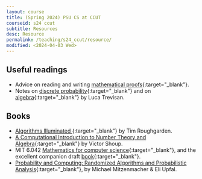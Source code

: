 ```yaml
---
layout: course
title: (Spring 2024) PSU CS at CCUT
courseid: s24 ccut
subtitle: Resources
desc: Resource
permalink: /teaching/s24_ccut/resource/
modified: <2024-04-03 Wed> 
---
```


## Useful readings

*  Advice on reading and writing [mathematical
   proofs](http://www.math.ucsd.edu/~ebender/Supplements/proofs.html){:target="_blank"}.
* Notes on [discrete probability](http://theory.stanford.edu/~trevisan/cs276/notesprob.pdf){:target="_blank"}
  and on [algebra](http://theory.stanford.edu/~trevisan/cs276/notesalgebra.pdf){:target="_blank"}
  by Luca Trevisan.

## Books 

* [Algorithms Illuminated ](https://www.algorithmsilluminated.org/){:target="_blank"} by Tim Roughgarden.
* [A Computational Introduction to Number Theory and Algebra](http://shoup.net/ntb/){:target="_blank"} by Victor Shoup. 
* MIT 6.042 [Mathematics for computer science](https://courses.csail.mit.edu/6.042/spring17/){:target="_blank"}, and the excellent companion draft [book](https://courses.csail.mit.edu/6.042/spring17/mcs.pdf){:target="_blank"}.
* [Probability and Computing: Randomized Algorithms and Probabilistic Analysis](https://www.cambridge.org/us/academic/subjects/computer-science/algorithmics-complexity-computer-algebra-and-computational-g/probability-and-computing-randomization-and-probabilistic-techniques-algorithms-and-data-analysis-2nd-edition?format=HB){:target="_blank"}, by Michael Mitzenmacher & Eli Upfal.

